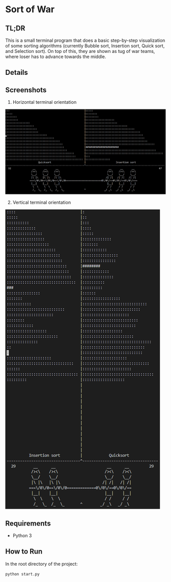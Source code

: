 # Sort of War

## TL;DR

This is a small terminal program that does a basic step-by-step visualization of some sorting algorithms (currently Bubble sort, Insertion sort, Quick sort, and Selection sort). On top of this, they are shown as tug of war teams, where loser has to advance towards the middle.

## Details



## Screenshots

1. Horizontal terminal orientation

![alt text](./img/1.png "Horizontal")

2. Vertical terminal orientation

![alt text](./img/2.png "Vertical")

## Requirements

- Python 3

## How to Run

In the root directory of the project:

`python start.py`
